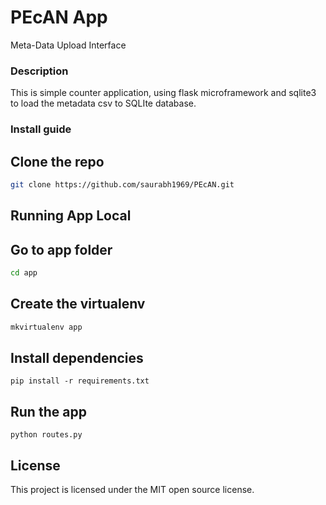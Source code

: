 PEcAN App
======================
Meta-Data Upload Interface


### Description
This is simple counter application, using flask microframework and sqlite3 to load the metadata csv to SQLIte database.

### Install guide

## Clone the repo

```bash
git clone https://github.com/saurabh1969/PEcAN.git
```

## Running App Local

## Go to app folder

```bash
cd app
```

## Create the virtualenv
```bash
mkvirtualenv app
```

## Install dependencies
```shell
pip install -r requirements.txt
```

## Run the app
```shell
python routes.py
```



## License

This project is licensed under the MIT open source license.

